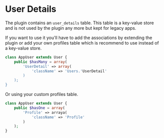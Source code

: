 User Details
============

The plugin contains an `user_details` table. This table is a key-value store and is not used by the plugin any more but kept for legacy apps.

If you want to use it you'll have to add the associations by extending the plugin or add your own profiles table which is recommend to use instead of a key-value store.

```php
class AppUser extends User {
	public $hasMany = array(
		'UserDetail' => array(
			'className' => 'Users.'UserDetail'
		)
	);
}
```

Or using your custom profiles table.

```php
class AppUser extends User {
	public $hasOne = array(
		'Profile' => arraya(
			'className' => 'Profile'
		)
	);
}
```
